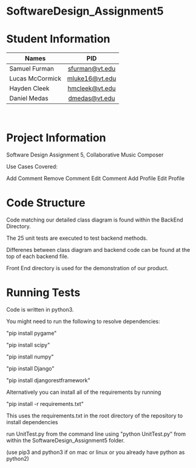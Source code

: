 # SoftwareDesign_Assignment5
<h1>Student Information</h1>

| Names           | PID            |
| --------------- |:--------------:| 
| Samuel Furman   | sfurman@vt.edu | 
| Lucas McCormick | mluke16@vt.edu | 
| Hayden Cleek    | hmcleek@vt.edu |
| Daniel Medas    | dmedas@vt.edu  |    
   
<br>

<h1>Project Information</h1>

Software Design Assignment 5, Collaborative Music Composer

Use Cases Covered:

Add Comment
Remove Comment
Edit Comment
Add Profile
Edit Profile

<h1>Code Structure</h1>

Code matching our detailed class diagram is found within the BackEnd Directory.

The 25 unit tests are executed to test backend methods.

Differenes between class diagram and backend code can be found at the top of each backend file.

Front End directory is used for the demonstration of our product.

<h1>Running Tests</h1>

Code is written in python3.

You might need to run the following to resolve dependencies: 

"pip install pygame"

"pip install scipy" 

"pip install numpy" 

"pip install Django"

"pip install djangorestframework"

Alternatively you can install all of the requirements by running

"pip install -r requirements.txt"

This uses the requirements.txt in the root directory of the repository to install dependencies

run UnitTest.py from the command line using "python UnitTest.py" from within the
SoftwareDesign_Assignment5 folder.  

(use pip3 and python3 if on mac or linux or you already have python as python2)